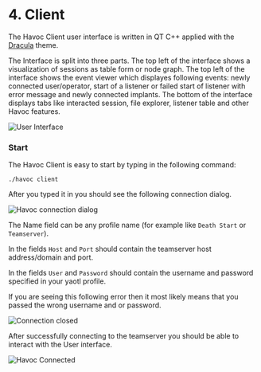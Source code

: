 # 4. Client

The Havoc Client user interface is written in QT C++ applied with the [Dracula](https://draculatheme.com/) theme. 

The Interface is split into three parts. The top left of the interface shows a visualization of sessions as table form or node graph. The top left of the interface shows the event viewer which displayes following events: newly connected user/operator, start of a listener or failed start of listener with error message and newly connected implants. The bottom of the interface displays tabs like interacted session, file explorer, listener table and other Havoc features. 

![User Interface](/images/preview.png)

### Start 
The Havoc Client is easy to start by typing in the following command:
```
./havoc client
```
After you typed it in you should see the following connection dialog. 

![Havoc connection dialog](/images/assets/HavocConnectionDialog.png)

The Name field can be any profile name (for example like `Death Start` or `Teamserver`).

In the fields `Host` and `Port` should contain the teamserver host address/domain and port. 

In the fields `User` and `Password` should contain the username and password specified in your yaotl 
profile. 

If you are seeing this following error then it most likely means that you passed the wrong username and or password. 

![Connection closed](/images/assets/HavocConnectionClosed.png)

After successfully connecting to the teamserver you should be able to interact with the User interface. 

![Havoc Connected](/images/assets/HavocConnected.png)